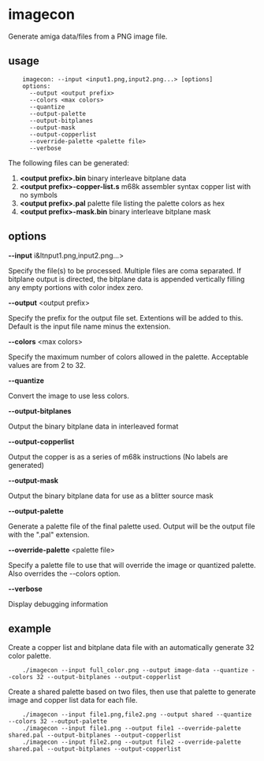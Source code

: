 imagecon
========

Generate amiga data/files from a PNG image file.

usage
-----
```
    imagecon: --input <input1.png,input2.png...> [options]
    options:
      --output <output prefix>
      --colors <max colors>
      --quantize
      --output-palette
      --output-bitplanes
      --output-mask
      --output-copperlist
      --override-palette <palette file>
      --verbose
```

The following files can be generated:

1. **&lt;output prefix>.bin** binary interleave bitplane data
2. **&lt;output prefix>-copper-list.s**	m68k assembler syntax copper list with no symbols
3. **&lt;output prefix>.pal** palette file listing the palette colors as hex
3. **&lt;output prefix>-mask.bin** binary interleave bitplane mask

options
-------
**--input** i&ltnput1.png,input2.png...>

Specify the file(s) to be processed. Multiple files are coma separated. If bitplane output is directed, the bitplane data is appended vertically filling any empty portions with color index zero.

**--output** &lt;output prefix>

Specify the prefix for the output file set. Extentions will be added to this. Default is the input file name minus the extension.

**--colors** &lt;max colors>

Specify the maximum number of colors allowed in the palette. Acceptable values are from 2 to 32.

**--quantize**

Convert the image to use less colors.

**--output-bitplanes**

Output the binary bitplane data in interleaved format

**--output-copperlist**

Output the copper is as a series of m68k instructions (No labels are generated)

**--output-mask**

Output the binary bitplane data for use as a blitter source mask

**--output-palette**

Generate a palette file of the final palette used. Output will be the output file with the ".pal" extension.

**--override-palette** &lt;palette file>

Specify a palette file to use that will override the image or quantized palette. Also overrides the --colors option.

**--verbose**

Display debugging information

example
-------

Create a copper list and bitplane data file with an automatically generate 32 color palette.
```
    ./imagecon --input full_color.png --output image-data --quantize --colors 32 --output-bitplanes --output-copperlist
```

Create a shared palette based on two files, then use that palette to generate image and copper list data for each file.
```
    ./imagecon --input file1.png,file2.png --output shared --quantize --colors 32 --output-palette
    ./imagecon --input file1.png --output file1 --override-palette shared.pal --output-bitplanes --output-copperlist
    ./imagecon --input file2.png --output file2 --override-palette shared.pal --output-bitplanes --output-copperlist
```
